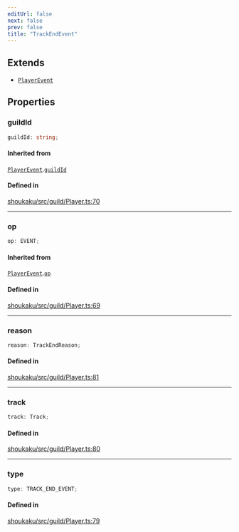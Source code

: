 ```yaml
---
editUrl: false
next: false
prev: false
title: "TrackEndEvent"
---
```


## Extends

- [`PlayerEvent`](/api/interfaces/playerevent/)

## Properties

<a id="guildid" name="guildid"></a>

### guildId

```ts
guildId: string;
```

#### Inherited from

[`PlayerEvent`](/api/interfaces/playerevent/).[`guildId`](/api/interfaces/playerevent/#guildid)

#### Defined in

[shoukaku/src/guild/Player.ts:70](https://github.com/shipgirlproject/shoukaku/blob/049b5dc536f3b28e41c5423a707d8a02ac9377a7/src/guild/Player.ts#L70)

***

<a id="op" name="op"></a>

### op

```ts
op: EVENT;
```

#### Inherited from

[`PlayerEvent`](/api/interfaces/playerevent/).[`op`](/api/interfaces/playerevent/#op)

#### Defined in

[shoukaku/src/guild/Player.ts:69](https://github.com/shipgirlproject/shoukaku/blob/049b5dc536f3b28e41c5423a707d8a02ac9377a7/src/guild/Player.ts#L69)

***

<a id="reason" name="reason"></a>

### reason

```ts
reason: TrackEndReason;
```

#### Defined in

[shoukaku/src/guild/Player.ts:81](https://github.com/shipgirlproject/shoukaku/blob/049b5dc536f3b28e41c5423a707d8a02ac9377a7/src/guild/Player.ts#L81)

***

<a id="track" name="track"></a>

### track

```ts
track: Track;
```

#### Defined in

[shoukaku/src/guild/Player.ts:80](https://github.com/shipgirlproject/shoukaku/blob/049b5dc536f3b28e41c5423a707d8a02ac9377a7/src/guild/Player.ts#L80)

***

<a id="type" name="type"></a>

### type

```ts
type: TRACK_END_EVENT;
```

#### Defined in

[shoukaku/src/guild/Player.ts:79](https://github.com/shipgirlproject/shoukaku/blob/049b5dc536f3b28e41c5423a707d8a02ac9377a7/src/guild/Player.ts#L79)
